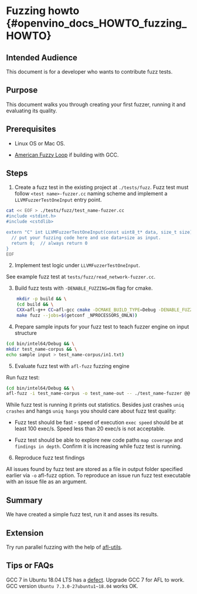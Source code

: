 # Fuzzing howto {#openvino_docs_HOWTO_fuzzing_HOWTO}

## Intended Audience

This document is for a developer who wants to contribute fuzz tests.

## Purpose

This document walks you through creating your first fuzzer, running it and evaluating its quality.

## Prerequisites

- Linux OS or Mac OS.

- [American Fuzzy Loop](http://lcamtuf.coredump.cx/afl/) if building   with GCC.

## Steps

1. Create a fuzz test in the existing project at `./tests/fuzz`. Fuzz test must
   follow `<test name>-fuzzer.cc` naming scheme and implement a
   `LLVMFuzzerTestOneInput` entry point.

``` bash
cat << EOF > ./tests/fuzz/test_name-fuzzer.cc
#include <stdint.h>
#include <cstdlib>

extern "C" int LLVMFuzzerTestOneInput(const uint8_t* data, size_t size) {
  // put your fuzzing code here and use data+size as input.
  return 0;  // always return 0
}
EOF
```

2. Implement test logic under `LLVMFuzzerTestOneInput`.

See example fuzz test at `tests/fuzz/read_network-fuzzer.cc`.

3. Build fuzz tests with `-DENABLE_FUZZING=ON` flag for cmake.

``` bash
    mkdir -p build && \
    (cd build && \
    CXX=afl-g++ CC=afl-gcc cmake -DCMAKE_BUILD_TYPE=Debug -DENABLE_FUZZING=ON -DENABLE_TESTS=ON .. && \
    make fuzz --jobs=$(getconf _NPROCESSORS_ONLN))
```

4. Prepare sample inputs for your fuzz test to teach fuzzer engine on input
   structure

``` bash
(cd bin/intel64/Debug && \
mkdir test_name-corpus && \
echo sample input > test_name-corpus/in1.txt)
```

5. Evaluate fuzz test with `afl-fuzz` fuzzing engine

Run fuzz test:

``` bash
(cd bin/intel64/Debug && \
afl-fuzz -i test_name-corpus -o test_name-out -- ./test_name-fuzzer @@
```

While fuzz test is running it prints out statistics. Besides just crashes `uniq
crashes` and hangs `uniq hangs` you should care about fuzz test quality:

- Fuzz test should be fast - speed of execution `exec speed` should be at least
  100 exec/s. Speed less than 20 exec/s is not acceptable.

- Fuzz test should be able to explore new code paths `map coverage` and
  `findings in depth`. Confirm it is increasing while fuzz test is running.

6. Reproduce fuzz test findings

All issues found by fuzz test are stored as a file in output folder specified
earlier via `-o` afl-fuzz option. To reproduce an issue run fuzz test executable
with an issue file as an argument.

## Summary

We have created a simple fuzz test, run it and asses its results.

## Extension

Try run parallel fuzzing with the help of
[afl-utils](https://gitlab.com/rc0r/afl-utils).

## Tips or FAQs

GCC 7 in Ubuntu 18.04 LTS has a
[defect](https://bugs.launchpad.net/ubuntu/+source/afl/+bug/1774816). Upgrade
GCC 7 for AFL to work. GCC version `Ubuntu 7.3.0-27ubuntu1~18.04` works OK.
